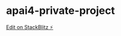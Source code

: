 # apai4-private-project

[Edit on StackBlitz ⚡️](https://jake.stackblitz.com/edit/apai4-private-project)